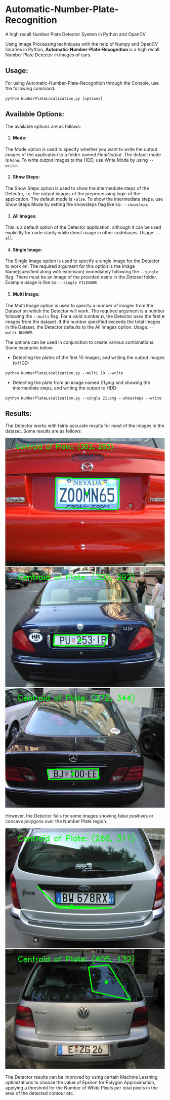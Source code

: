 # Automatic-Number-Plate-Recognition
A high recall Number Plate Detector System in Python and OpenCV

Using Image Processing techniques with the help of Numpy and OpenCV libraries in Python, **Automatic-Number-Plate-Recognition** is a high recall Number Plate Detector in images of cars.

## Usage:
For using Automatic-Number-Plate-Recognition through the Console, use the following command.


`python NumberPlateLocalization.py [options]`

## Available Options:
The available options are as follows:

1. #### Mode:
The Mode option is used to specify whether you want to write the output images of the application to a folder named *FinalOutput*. The default mode is `None`. To write output images to the HDD, use Write Mode by using `--write`.

2. #### Show Steps:
The Show Steps option is used to show the intermediate steps of the Detector, i.e. the output images of the preprocessing logic of the application. The default mode is `False`. To show the intermediate steps, use Show Steps Mode by setting the showsteps flag like so: `--showsteps`

3. #### All Images:
This is a default option of the Detector application, although it can be used explicitly for code clarity while direct usage in other codebases. Usage: `--all`.

4. #### Single Image:
The Single Image option is used to specify a single image for the Detector to work on. The required argument for this option is the Image Name(specified along with extension) immediately following the `--single` flag. There must be an image of the provided name in the *Dataset* folder. Example usage is like so: `--single FILENAME`

5. #### Multi Image:
The Multi Image option is used to specify a number of images from the Dataset on which the Detector will work. The required argument is a number following the `--multi` flag. For a valid number **_n_**, the Detector uses the first **_n_** images from the dataset. If the number specified exceeds the total images in the Dataset, the Detector defaults to the All Images option. Usage: `--multi NUMBER`

The options can be used in conjunction to create various combinations. Some examples below:

* Detecting the plates of the first 10 images, and writing the output images to HDD:

`python NumberPlateLocalization.py --multi 10 --write`

* Detecting the plate from an image named *_21.png_* and showing the intermediate steps, and writing the output to HDD:

`python NumberPlateLocalization.py --single 21.png --showsteps --write`

## Results:
The Detector works with fairly accurate results for most of the images in the dataset. Some results are as follows:

![Success Image 1](https://github.com/coding-is-habit/Automatic-Number-Plate-Recognition/blob/main/FinalOutput/26-detected.png)
![Success Image 2](https://github.com/coding-is-habit/Automatic-Number-Plate-Recognition/blob/main/FinalOutput/27-detected.png)
![Success Image 3](https://github.com/coding-is-habit/Automatic-Number-Plate-Recognition/blob/main/FinalOutput/12-detected.png)

However, the Detector fails for some images showing false positives or concave polygons over the Number Plate region.

![Failure Image 1](https://github.com/coding-is-habit/Automatic-Number-Plate-Recognition/blob/main/FinalOutput/18-detected.png)
![Failure Image 1](https://github.com/coding-is-habit/Automatic-Number-Plate-Recognition/blob/main/FinalOutput/14-detected.png)

The Detector results can be improved by using certain Machine Learning optimizations to choose the value of Epsilon for Polygon Approximation, applying a threshold for the Number of White Pixels per total pixels in the area of the detected contour etc.
